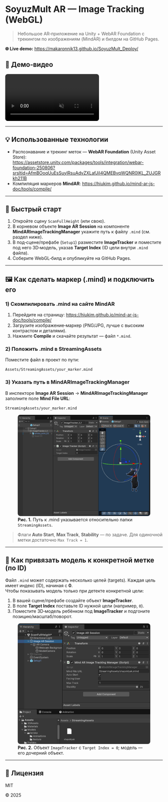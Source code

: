 # SoyuzMult AR — Image Tracking (WebGL)

> Небольшое AR‑приложение на Unity + WebAR Foundation с трекингом по изображениям (MindAR) и билдом на GitHub Pages.

**🌐 Live demo:** <https://makaronnik13.github.io/SoyuzMult_Deploy/>

## 🎥 Демо‑видео
<video src="demo.MP4" controls autoplay muted loop style="max-width: 100%; border-radius: 8px;"></video>

---

## 💡 Использованные технологии
- Распознавание и трекинг меток — **WebAR Foundation** (Unity Asset Store):  
  <https://assetstore.unity.com/packages/tools/integration/webar-foundation-250806?srsltid=AfmBOoqUuEsSuylRsuAdvZXLafJiI4QMEBvqWQNR0IKL_ZUJGRkh211B>
- Компиляция маркеров **MindAR**: <https://hiukim.github.io/mind-ar-js-doc/tools/compile/>

---

## 🚀 Быстрый старт
1. Откройте сцену `ScanFullHeight` (или свою).
2. В корневом объекте **Image AR Session** на компоненте **MindARImageTrackingManager** укажите путь к файлу `.mind` (см. раздел ниже).
3. В под‑сцене/префабе (`Setup1`) разместите **ImageTracker** и поместите под него 3D‑модель, указав **Target Index** (ID цели внутри `.mind` файла).
4. Соберите WebGL‑билд и опубликуйте на GitHub Pages.

---

## 🖼️ Как сделать маркер (.mind) и подключить его

### 1) Скомпилировать .mind на сайте MindAR
1. Перейдите на страницу: <https://hiukim.github.io/mind-ar-js-doc/tools/compile/>
2. Загрузите изображение‑маркер (PNG/JPG, лучше с высоким контрастом и деталями).
3. Нажмите **Compile** и скачайте результат — файл `*.mind`.

### 2) Положить .mind в StreamingAssets
Поместите файл в проект по пути:
```
Assets/StreamingAssets/your_marker.mind
```

### 3) Указать путь в MindARImageTrackingManager
В инспекторе **Image AR Session** → **MindARImageTrackingManager** заполните поле **Mind File URL**:
```
StreamingAssets/your_marker.mind
```

<figure>
  <img src="marker_setup.png" alt="MindARImageTrackingManager: путь к .mind" style="max-width: 100%; border-radius: 8px;">
  <figcaption><b>Рис. 1.</b> Путь к .mind указывается относительно папки <code>StreamingAssets</code>.</figcaption>
</figure>

> Флаги **Auto Start**, **Max Track**, **Stability** — по задаче. Для одиночной метки достаточно `Max Track = 1`.

---

## 📌 Как привязать модель к конкретной метке (по ID)

Файл `.mind` может содержать несколько целей (targets). Каждая цель имеет индекс (ID), начиная с **0**.  
Чтобы показывать модель только при детекте конкретной цели:

1. В вашей сцене/префабе создайте объект **ImageTracker**.
2. В поле **Target Index** поставьте ID нужной цели (например, `0`).
3. Поместите 3D‑модель ребёнком под **ImageTracker** и подгоните позицию/масштаб/поворот.

<figure>
  <img src="tracker_setup.png" alt="ImageTracker: Target Index и модель‑ребёнок" style="max-width: 100%; border-radius: 8px;">
  <figcaption><b>Рис. 2.</b> Объект <code>ImageTracker</code> с <code>Target Index = 0</code>; модель — его дочерний объект.</figcaption>
</figure>

---

## 📝 Лицензия
MIT 

© 2025